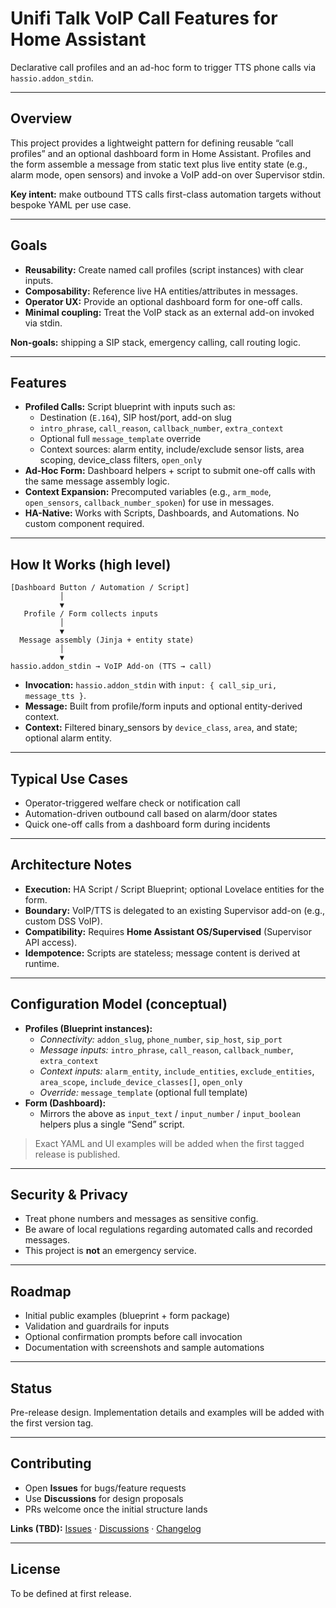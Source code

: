 # Unifi Talk VoIP Call Features for Home Assistant
Declarative call profiles and an ad-hoc form to trigger TTS phone calls via `hassio.addon_stdin`.

---

## Overview
This project provides a lightweight pattern for defining reusable “call profiles” and an optional dashboard form in Home Assistant. Profiles and the form assemble a message from static text plus live entity state (e.g., alarm mode, open sensors) and invoke a VoIP add-on over Supervisor stdin.

**Key intent:** make outbound TTS calls first-class automation targets without bespoke YAML per use case.

---

## Goals
- **Reusability:** Create named call profiles (script instances) with clear inputs.
- **Composability:** Reference live HA entities/attributes in messages.
- **Operator UX:** Provide an optional dashboard form for one-off calls.
- **Minimal coupling:** Treat the VoIP stack as an external add-on invoked via stdin.

**Non-goals:** shipping a SIP stack, emergency calling, call routing logic.

---

## Features
- **Profiled Calls:** Script blueprint with inputs such as:
  - Destination (`E.164`), SIP host/port, add-on slug
  - `intro_phrase`, `call_reason`, `callback_number`, `extra_context`
  - Optional full `message_template` override
  - Context sources: alarm entity, include/exclude sensor lists, area scoping, device_class filters, `open_only`
- **Ad-Hoc Form:** Dashboard helpers + script to submit one-off calls with the same message assembly logic.
- **Context Expansion:** Precomputed variables (e.g., `arm_mode`, `open_sensors`, `callback_number_spoken`) for use in messages.
- **HA-Native:** Works with Scripts, Dashboards, and Automations. No custom component required.

---

## How It Works (high level)
```
[Dashboard Button / Automation / Script]
           │
           ▼
   Profile / Form collects inputs
           │
           ▼
  Message assembly (Jinja + entity state)
           │
           ▼
hassio.addon_stdin → VoIP Add-on (TTS → call)
```

- **Invocation:** `hassio.addon_stdin` with `input: { call_sip_uri, message_tts }`.
- **Message:** Built from profile/form inputs and optional entity-derived context.
- **Context:** Filtered binary_sensors by `device_class`, `area`, and state; optional alarm entity.

---

## Typical Use Cases
- Operator-triggered welfare check or notification call
- Automation-driven outbound call based on alarm/door states
- Quick one-off calls from a dashboard form during incidents

---

## Architecture Notes
- **Execution:** HA Script / Script Blueprint; optional Lovelace entities for the form.
- **Boundary:** VoIP/TTS is delegated to an existing Supervisor add-on (e.g., custom DSS VoIP).
- **Compatibility:** Requires **Home Assistant OS/Supervised** (Supervisor API access).
- **Idempotence:** Scripts are stateless; message content is derived at runtime.

---

## Configuration Model (conceptual)
- **Profiles (Blueprint instances):**
  - *Connectivity:* `addon_slug`, `phone_number`, `sip_host`, `sip_port`
  - *Message inputs:* `intro_phrase`, `call_reason`, `callback_number`, `extra_context`
  - *Context inputs:* `alarm_entity`, `include_entities`, `exclude_entities`, `area_scope`,
    `include_device_classes[]`, `open_only`
  - *Override:* `message_template` (optional full template)
- **Form (Dashboard):**
  - Mirrors the above as `input_text` / `input_number` / `input_boolean` helpers plus a single “Send” script.

> Exact YAML and UI examples will be added when the first tagged release is published.

---

## Security & Privacy
- Treat phone numbers and messages as sensitive config.
- Be aware of local regulations regarding automated calls and recorded messages.
- This project is **not** an emergency service.

---

## Roadmap
- Initial public examples (blueprint + form package)
- Validation and guardrails for inputs
- Optional confirmation prompts before call invocation
- Documentation with screenshots and sample automations

---

## Status
Pre-release design. Implementation details and examples will be added with the first version tag.

---

## Contributing
- Open **Issues** for bugs/feature requests
- Use **Discussions** for design proposals
- PRs welcome once the initial structure lands

**Links (TBD):** [Issues](#) · [Discussions](#) · [Changelog](#)

---

## License
To be defined at first release.
